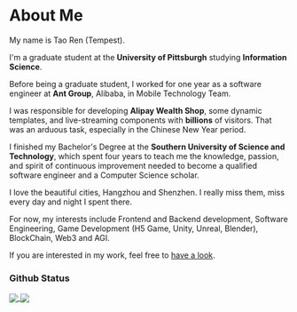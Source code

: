 # About Me

My name is Tao Ren (Tempest).

I'm a graduate student at the **University of Pittsburgh** studying **Information Science**.

Before being a graduate student, I worked for one year as a software engineer at **Ant Group**, Alibaba, in Mobile Technology Team.

I was responsible for developing **Alipay Wealth Shop**, some dynamic templates, and live-streaming components with **billions** of visitors. That was an arduous task, especially in the Chinese New Year period.

I finished my Bachelor's Degree at the **Southern University of Science and Technology**, which spent four years to teach me the knowledge, passion, and spirit of continuous improvement needed to become a qualified software engineer and a Computer Science scholar.

I love the beautiful cities, Hangzhou and Shenzhen. I really miss them, miss every day and night I spent there.

For now, my interests include Frontend and Backend development, Software Engineering, Game Development (H5 Game, Unity, Unreal, Blender), BlockChain, Web3 and AGI.

If you are interested in my work, feel free to [have a look](/?page=Projects/Project).

### Github Status
<a href="https://github.com/anuraghazra/github-readme-stats">
  <img align="center" src="https://github-readme-stats.vercel.app/api?username=623059008" />
</a>
<a href="https://github.com/anuraghazra/github-readme-stats">
  <img align="center" src="https://github-readme-stats.vercel.app/api/top-langs/?username=623059008&layout=compact" />
</a>



